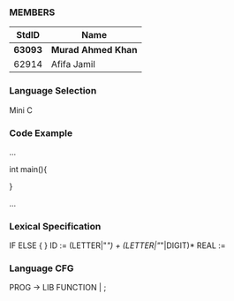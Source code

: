 ### MEMBERS ###
StdID | Name
------------ | -------------
**63093** | **Murad Ahmed Khan** <!--Group Leader-->
62914 | Afifa Jamil

### Language Selection ###

Mini C

### Code Example ###
...

int main(){

}

...

### Lexical Specification ###

IF 
ELSE
{
} 
ID := (LETTER|"_") + (LETTER|"_"|DIGIT)* REAL :=

### Language CFG ###
PROG -> LIB FUNCTION | ;
